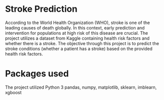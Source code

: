 # Stroke Prediction
According to the World Health Organization (WHO), stroke is one of the leading causes of death globally. In this context, early prediction and intervention for populations at high risk of this disease are crucial. The project utilizes a dataset from Kaggle containing health risk factors and whether there is a stroke. The objective through this project is to predict the stroke conditions (whether a patient has a stroke) based on the provided health risk factors.
# Packages used
The project utilized Python 3
pandas, numpy, matplotlib, sklearn, imblearn, xgboost

